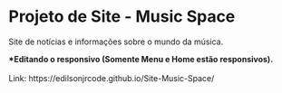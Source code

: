 <h1>Projeto de Site - Music Space</h1>
<p>Site de notícias e informações sobre o mundo da música.</p>
<b>*Editando o responsivo (Somente Menu e Home estão responsivos).</b><br>
<br>
Link: https://edilsonjrcode.github.io/Site-Music-Space/
